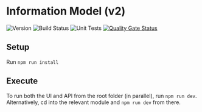 # Information Model (v2)
![Version](https://s3.eu-west-2.amazonaws.com/endeavour-codebuild-output/badges/IM/version.svg)
![Build Status](https://s3.eu-west-2.amazonaws.com/endeavour-codebuild-output/badges/IM/build.svg)
![Unit Tests](https://s3.eu-west-2.amazonaws.com/endeavour-codebuild-output/badges/IM/unit-test.svg)
[![Quality Gate Status](https://sonarcloud.io/api/project_badges/measure?project=endeavourhealth-discovery_IM&metric=alert_status)](https://sonarcloud.io/dashboard?id=endeavourhealth-discovery_IMViewer)

## Setup

Run `npm run install`

## Execute

To run both the UI and API from the root folder (in parallel), run `npm run dev`.  Alternatively, cd into the relevant module and `npm run dev` from there.


